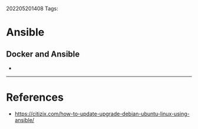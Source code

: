 202205201408
Tags: 
# Ansible
## Docker and Ansible
- 
---
# References
- https://citizix.com/how-to-update-upgrade-debian-ubuntu-linux-using-ansible/
